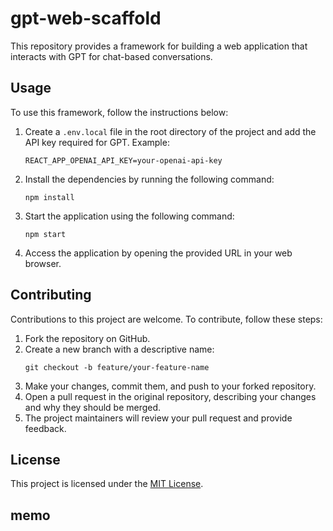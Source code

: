 # gpt-web-scaffold

This repository provides a framework for building a web application that interacts with GPT for chat-based conversations.

## Usage

To use this framework, follow the instructions below:

1. Create a `.env.local` file in the root directory of the project and add the API key required for GPT. Example:

   ```
   REACT_APP_OPENAI_API_KEY=your-openai-api-key
   ```

1. Install the dependencies by running the following command:

   ```
   npm install
   ```

1. Start the application using the following command:

   ```
   npm start
   ```

1. Access the application by opening the provided URL in your web browser.

## Contributing

Contributions to this project are welcome. To contribute, follow these steps:

1. Fork the repository on GitHub.
2. Create a new branch with a descriptive name:
   ```
   git checkout -b feature/your-feature-name
   ```
3. Make your changes, commit them, and push to your forked repository.
4. Open a pull request in the original repository, describing your changes and why they should be merged.
5. The project maintainers will review your pull request and provide feedback.

## License

This project is licensed under the [MIT License](LICENSE).

## memo
